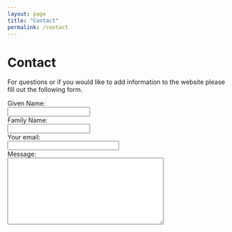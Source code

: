 ```yaml
---
layout: page
title: "Contact"
permalink: /contact
---
```


# Contact

For questions or if you would like to add information to the website please fill out the following form.

<form class="contact">
    <div style="grid-row: 1; grid-column: 1;">
        <label for="given_name">Given Name:</label>
    </div>
    <div style="grid-row: 1; grid-column: 2;">
        <input type="text" name="given_name" />
    </div>
    <div style="grid-row: 2; grid-column: 1;">
        <label for="family_name">Family Name:</label>
    </div>
    <div style="grid-row: 2; grid-column: 2;">
        <input type="text" name="family_name" />
    </div>
    <div style="grid-row: 3; grid-column: 1;">
        <label for="email">Your email:</label>
    </div>
    <div style="grid-row: 3; grid-column: 2;">
        <input type="email" name="email" style="width: 250px;" />
    </div>
    <div style="grid-row: 4; grid-column: 1;">
        <label for="list">Message:</label>
    </div>
    <div style="grid-row: 4; grid-column: 2;">
        <textarea name="message" style="width:350px; height:150px;"></textarea>
    </div>
</form>